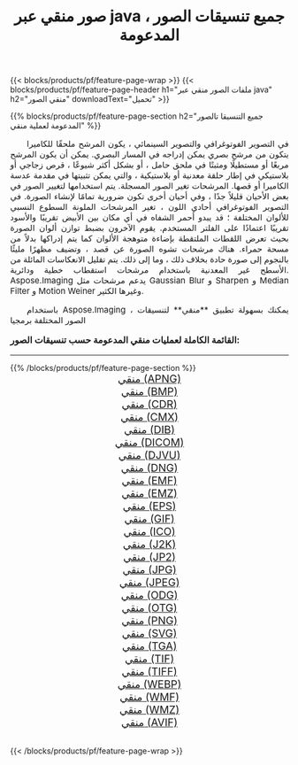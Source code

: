﻿---
title: صور منقي عبر java ، جميع تنسيقات الصور المدعومة 
weight: 3920
url: /ar/java/filter/ 
lang: ar
langdirlevel: 2
locales: zh-hans,ja,it,ru,de,es,fr,nl,id,lt,pl,pt,vi,tr,ko,zh-hant,ar,hi,th,sv,cs,uk,he
description: باستخدام Aspose.Imaging يمكنك بسهولة منقي الصور عبر java
---

{{< blocks/products/pf/feature-page-wrap >}}
{{< blocks/products/pf/feature-page-header h1="ملفات الصور منقي عبر java" h2="منقي الصور" downloadText="تحميل" >}}


{{% blocks/products/pf/feature-page-section  h2="جميع التنسيقا تالصور  المدعومة لعملية منقي" %}}
<p align="justify" style="text-indent:2em;font-size:15px;">
في التصوير الفوتوغرافي والتصوير السينمائي ، يكون المرشح ملحقًا للكاميرا يتكون من مرشح بصري يمكن إدراجه في المسار البصري. يمكن أن يكون المرشح مربعًا أو مستطيلًا ومثبتًا في ملحق حامل ، أو بشكل أكثر شيوعًا ، قرص زجاجي أو بلاستيكي في إطار حلقة معدنية أو بلاستيكية ، والتي يمكن تثبيتها في مقدمة عدسة الكاميرا أو قصها. المرشحات تغير الصور المسجلة. يتم استخدامها لتغيير الصور في بعض الأحيان قليلاً جدًا ، وفي أحيان أخرى تكون ضرورية تمامًا لإنشاء الصورة. في التصوير الفوتوغرافي أحادي اللون ، تغير المرشحات الملونة السطوع النسبي للألوان المختلفة ؛ قد يبدو أحمر الشفاه في أي مكان بين الأبيض تقريبًا والأسود تقريبًا اعتمادًا على الفلتر المستخدم. يقوم الآخرون بضبط توازن ألوان الصورة بحيث تعرض اللقطات الملتقطة بإضاءة متوهجة الألوان كما يتم إدراكها بدلاً من مسحة حمراء. هناك مرشحات تشوه الصورة عن قصد ، وتضيف مظهرًا مليئًا بالنجوم إلى صورة حادة بخلاف ذلك ، وما إلى ذلك. يتم تقليل الانعكاسات المائلة من الأسطح غير المعدنية باستخدام مرشحات استقطاب خطية ودائرية. Aspose.Imaging يدعم مرشحات مثل Gaussian Blur و Sharpen و Median Filter و Motion Weiner وغيرها الكثير.
</p>
<p align="justify" style="text-indent:2em;font-size:15px;">
باستخدام Aspose.Imaging ، يمكنك بسهولة تطبيق **منقي** لتنسيقات الصور المختلفة برمجيا
</p>
<h3 style="margin-top:16px;">
القائمة الكاملة لعمليات منقي المدعومة حسب تنسيقات الصور:
</h3>
<hr/>
{{% /blocks/products/pf/feature-page-section %}}
<div class="container-fluid productfamilypage bg-gray">
    <div class="convertypes bg-gray agp-content section">
        <div class="container">
		<div class="row other-converters" style="gap: 10px;font-size: 19px;text-align:center;">
		    <div class='col-md-3 other-converter remove-lp remove-rp'><a href="/imaging/ar/java/filter/apng/" style="padding:15px;">منقي (APNG)</a></div><div class='col-md-3 other-converter remove-lp remove-rp'><a href="/imaging/ar/java/filter/bmp/" style="padding:15px;">منقي (BMP)</a></div><div class='col-md-3 other-converter remove-lp remove-rp'><a href="/imaging/ar/java/filter/cdr/" style="padding:15px;">منقي (CDR)</a></div><div class='col-md-3 other-converter remove-lp remove-rp'><a href="/imaging/ar/java/filter/cmx/" style="padding:15px;">منقي (CMX)</a></div><div class='col-md-3 other-converter remove-lp remove-rp'><a href="/imaging/ar/java/filter/dib/" style="padding:15px;">منقي (DIB)</a></div><div class='col-md-3 other-converter remove-lp remove-rp'><a href="/imaging/ar/java/filter/dicom/" style="padding:15px;">منقي (DICOM)</a></div><div class='col-md-3 other-converter remove-lp remove-rp'><a href="/imaging/ar/java/filter/djvu/" style="padding:15px;">منقي (DJVU)</a></div><div class='col-md-3 other-converter remove-lp remove-rp'><a href="/imaging/ar/java/filter/dng/" style="padding:15px;">منقي (DNG)</a></div><div class='col-md-3 other-converter remove-lp remove-rp'><a href="/imaging/ar/java/filter/emf/" style="padding:15px;">منقي (EMF)</a></div><div class='col-md-3 other-converter remove-lp remove-rp'><a href="/imaging/ar/java/filter/emz/" style="padding:15px;">منقي (EMZ)</a></div><div class='col-md-3 other-converter remove-lp remove-rp'><a href="/imaging/ar/java/filter/eps/" style="padding:15px;">منقي (EPS)</a></div><div class='col-md-3 other-converter remove-lp remove-rp'><a href="/imaging/ar/java/filter/gif/" style="padding:15px;">منقي (GIF)</a></div><div class='col-md-3 other-converter remove-lp remove-rp'><a href="/imaging/ar/java/filter/ico/" style="padding:15px;">منقي (ICO)</a></div><div class='col-md-3 other-converter remove-lp remove-rp'><a href="/imaging/ar/java/filter/j2k/" style="padding:15px;">منقي (J2K)</a></div><div class='col-md-3 other-converter remove-lp remove-rp'><a href="/imaging/ar/java/filter/jp2/" style="padding:15px;">منقي (JP2)</a></div><div class='col-md-3 other-converter remove-lp remove-rp'><a href="/imaging/ar/java/filter/jpg/" style="padding:15px;">منقي (JPG)</a></div><div class='col-md-3 other-converter remove-lp remove-rp'><a href="/imaging/ar/java/filter/jpeg/" style="padding:15px;">منقي (JPEG)</a></div><div class='col-md-3 other-converter remove-lp remove-rp'><a href="/imaging/ar/java/filter/odg/" style="padding:15px;">منقي (ODG)</a></div><div class='col-md-3 other-converter remove-lp remove-rp'><a href="/imaging/ar/java/filter/otg/" style="padding:15px;">منقي (OTG)</a></div><div class='col-md-3 other-converter remove-lp remove-rp'><a href="/imaging/ar/java/filter/png/" style="padding:15px;">منقي (PNG)</a></div><div class='col-md-3 other-converter remove-lp remove-rp'><a href="/imaging/ar/java/filter/svg/" style="padding:15px;">منقي (SVG)</a></div><div class='col-md-3 other-converter remove-lp remove-rp'><a href="/imaging/ar/java/filter/tga/" style="padding:15px;">منقي (TGA)</a></div><div class='col-md-3 other-converter remove-lp remove-rp'><a href="/imaging/ar/java/filter/tif/" style="padding:15px;">منقي (TIF)</a></div><div class='col-md-3 other-converter remove-lp remove-rp'><a href="/imaging/ar/java/filter/tiff/" style="padding:15px;">منقي (TIFF)</a></div><div class='col-md-3 other-converter remove-lp remove-rp'><a href="/imaging/ar/java/filter/webp/" style="padding:15px;">منقي (WEBP)</a></div><div class='col-md-3 other-converter remove-lp remove-rp'><a href="/imaging/ar/java/filter/wmf/" style="padding:15px;">منقي (WMF)</a></div><div class='col-md-3 other-converter remove-lp remove-rp'><a href="/imaging/ar/java/filter/wmz/" style="padding:15px;">منقي (WMZ)</a></div><div class='col-md-3 other-converter remove-lp remove-rp'><a href="/imaging/ar/java/filter/avif/" style="padding:15px;">منقي (AVIF)</a></div>
                </div>
        </div>
    </div>
</div>
<br/>

{{< /blocks/products/pf/feature-page-wrap >}}
